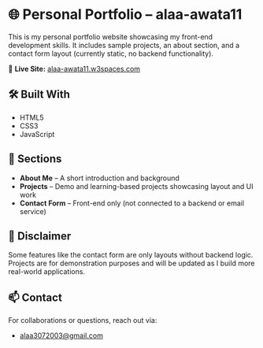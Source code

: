 # 🌐 Personal Portfolio – alaa-awata11

This is my personal portfolio website showcasing my front-end development skills. It includes sample projects, an about section, and a contact form layout (currently static, no backend functionality).

🔗 **Live Site:** [alaa-awata11.w3spaces.com](https://alaa-awata11.w3spaces.com/)

## 🛠️ Built With

- HTML5
- CSS3
- JavaScript

## 📁 Sections

- **About Me** – A short introduction and background
- **Projects** – Demo and learning-based projects showcasing layout and UI work
- **Contact Form** – Front-end only (not connected to a backend or email service)

## 🚧 Disclaimer

Some features like the contact form are only layouts without backend logic. Projects are for demonstration purposes and will be updated as I build more real-world applications.

## 📫 Contact

For collaborations or questions, reach out via:

- alaa3072003@gmail.com
